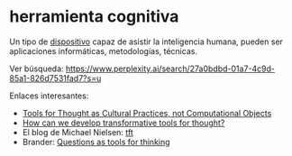 # herramienta cognitiva

Un tipo de [dispositivo](dispositivo.md) capaz de asistir la inteligencia humana, pueden ser aplicaciones informáticas, metodologías, técnicas.

Ver búsqueda: https://www.perplexity.ai/search/27a0bdbd-01a7-4c9d-85a1-826d7531fad7?s=u

Enlaces interesantes:

* [Tools for Thought as Cultural Practices, not Computational Objects](https://maggieappleton.com/tools-for-thought)
* [How can we develop transformative tools for thought?](https://numinous.productions/ttft/)
* El blog de Michael Nielsen: [tft](https://michaelnotebook.com/tag/tft.html)
* Brander: [Questions as tools for thinking](https://subconscious.substack.com/p/questions-as-tools-for-thinking)
